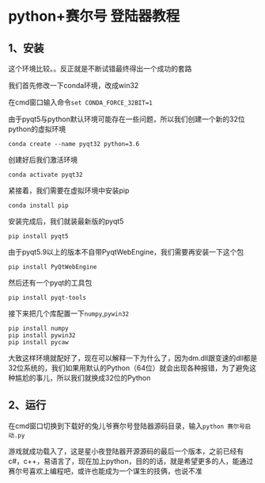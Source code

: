 # python+赛尔号 登陆器教程

## 1、安装

这个环境比较。。反正就是不断试错最终得出一个成功的套路

我们首先修改一下conda环境，改成win32

在cmd窗口输入命令`set CONDA_FORCE_32BIT=1`

由于pyqt5与python默认环境可能存在一些问题，所以我们创建一个新的32位python的虚拟环境

`conda create --name pyqt32 python=3.6`

创建好后我们激活环境

`conda activate pyqt32`

紧接着，我们需要在虚拟环境中安装pip

`conda install pip`

安装完成后，我们就装最新版的pyqt5

`pip install pyqt5`

由于pyqt5.9以上的版本不自带PyqtWebEngine，我们需要再安装一下这个包

`pip install PyQtWebEngine`

然后还有一个pyqt的工具包

`pip install pyqt-tools`

接下来把几个库配置一下`numpy`,`pywin32`

```
pip install numpy
pip install pywin32
pip install pycaw
```

大致这样环境就配好了，现在可以解释一下为什么了，因为dm.dll跟变速的dll都是32位系统的，我们如果用默认的Python（64位）就会出现各种报错，为了避免这种尴尬的事儿，所以我们就换成32位的Python

## 2、运行

在cmd窗口切换到下载好的兔儿爷赛尔号登陆器源码目录，输入`python 赛尔号启动.py`

游戏就成功载入了，这是星小夜登陆器开源源码的最后一个版本，之前已经有c#，c++，易语言了，现在加上python，目的的话，就是希望更多的人，能通过赛尔号喜欢上编程吧，或许也能成为一个谋生的技俩，也说不准